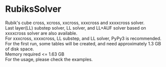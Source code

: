 # RubiksSolver
Rubik's cube cross, xcross, xxcross, xxxcross and xxxxcross solver. <br>
Last layer(LL) substep solver, LL solver, and LL+AUF solver based on xxxxcross solver are also available.<br>
For xxxcross, xxxxcross, LL substep, and LL solver, PyPy3 is recommended.<br>
For the first run, some tables will be created, and need approximately 1.3 GB of disk space.<br>
Memory required <= 1.63 GB<br>
For the usage, please check the examples.
